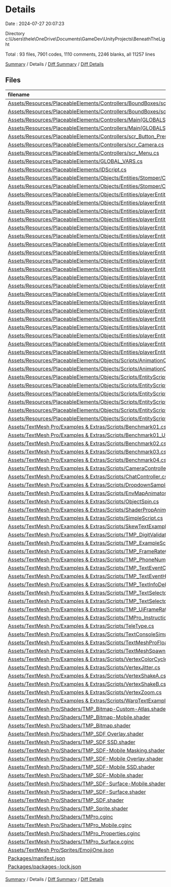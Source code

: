 # Details

Date : 2024-07-27 20:07:23

Directory c:\\Users\\thele\\OneDrive\\Documents\\GameDev\\UnityProjects\\BeneathTheLight

Total : 93 files,  7901 codes, 1110 comments, 2246 blanks, all 11257 lines

[Summary](results.md) / Details / [Diff Summary](diff.md) / [Diff Details](diff-details.md)

## Files
| filename | language | code | comment | blank | total |
| :--- | :--- | ---: | ---: | ---: | ---: |
| [Assets/Resources/PlaceableElements/Controllers/BoundBoxes/scr_passThroughFloor.cs](/Assets/Resources/PlaceableElements/Controllers/BoundBoxes/scr_passThroughFloor.cs) | C# | 17 | 0 | 2 | 19 |
| [Assets/Resources/PlaceableElements/Controllers/BoundBoxes/scr_solidWall.cs](/Assets/Resources/PlaceableElements/Controllers/BoundBoxes/scr_solidWall.cs) | C# | 14 | 0 | 2 | 16 |
| [Assets/Resources/PlaceableElements/Controllers/Main(GLOBALS)/scr_entityController.cs](/Assets/Resources/PlaceableElements/Controllers/Main(GLOBALS)/scr_entityController.cs) | C# | 107 | 16 | 16 | 139 |
| [Assets/Resources/PlaceableElements/Controllers/Main(GLOBALS)/scr_levelController.cs](/Assets/Resources/PlaceableElements/Controllers/Main(GLOBALS)/scr_levelController.cs) | C# | 57 | 5 | 13 | 75 |
| [Assets/Resources/PlaceableElements/Controllers/scr_Button_Press.cs](/Assets/Resources/PlaceableElements/Controllers/scr_Button_Press.cs) | C# | 18 | 1 | 5 | 24 |
| [Assets/Resources/PlaceableElements/Controllers/scr_Camera.cs](/Assets/Resources/PlaceableElements/Controllers/scr_Camera.cs) | C# | 11 | 2 | 2 | 15 |
| [Assets/Resources/PlaceableElements/Controllers/scr_Menu.cs](/Assets/Resources/PlaceableElements/Controllers/scr_Menu.cs) | C# | 11 | 1 | 4 | 16 |
| [Assets/Resources/PlaceableElements/GLOBAL_VARS.cs](/Assets/Resources/PlaceableElements/GLOBAL_VARS.cs) | C# | 74 | 0 | 13 | 87 |
| [Assets/Resources/PlaceableElements/IDScript.cs](/Assets/Resources/PlaceableElements/IDScript.cs) | C# | 14 | 2 | 8 | 24 |
| [Assets/Resources/PlaceableElements/Objects/Entities/Stomper/Control Scripts/scr_Goober_HitEffect.cs](/Assets/Resources/PlaceableElements/Objects/Entities/Stomper/Control%20Scripts/scr_Goober_HitEffect.cs) | C# | 33 | 0 | 5 | 38 |
| [Assets/Resources/PlaceableElements/Objects/Entities/Stomper/Control Scripts/scr_Goober_Main.cs](/Assets/Resources/PlaceableElements/Objects/Entities/Stomper/Control%20Scripts/scr_Goober_Main.cs) | C# | 12 | 2 | 5 | 19 |
| [Assets/Resources/PlaceableElements/Objects/Entities/playerEntities/mainBody/Animations/scr_Anim_mainBody_Run_Hat.cs](/Assets/Resources/PlaceableElements/Objects/Entities/playerEntities/mainBody/Animations/scr_Anim_mainBody_Run_Hat.cs) | C# | 22 | 3 | 11 | 36 |
| [Assets/Resources/PlaceableElements/Objects/Entities/playerEntities/mainBody/Animations/scr_Anim_mainBody_Skid_Hat.cs](/Assets/Resources/PlaceableElements/Objects/Entities/playerEntities/mainBody/Animations/scr_Anim_mainBody_Skid_Hat.cs) | C# | 23 | 1 | 9 | 33 |
| [Assets/Resources/PlaceableElements/Objects/Entities/playerEntities/mainBody/Animations/scr_Anim_mainBody_Sprint_Hat.cs](/Assets/Resources/PlaceableElements/Objects/Entities/playerEntities/mainBody/Animations/scr_Anim_mainBody_Sprint_Hat.cs) | C# | 31 | 2 | 6 | 39 |
| [Assets/Resources/PlaceableElements/Objects/Entities/playerEntities/mainBody/Animations/scr_Anim_mainBody_Throw_Hat.cs](/Assets/Resources/PlaceableElements/Objects/Entities/playerEntities/mainBody/Animations/scr_Anim_mainBody_Throw_Hat.cs) | C# | 21 | 3 | 9 | 33 |
| [Assets/Resources/PlaceableElements/Objects/Entities/playerEntities/mainBody/Animations/scr_Anim_mainBody_Walking_Hat.cs](/Assets/Resources/PlaceableElements/Objects/Entities/playerEntities/mainBody/Animations/scr_Anim_mainBody_Walking_Hat.cs) | C# | 29 | 4 | 8 | 41 |
| [Assets/Resources/PlaceableElements/Objects/Entities/playerEntities/mainBody/Animations/scr_Anim_mainBody_fastMove_prepThrow_Hat.cs](/Assets/Resources/PlaceableElements/Objects/Entities/playerEntities/mainBody/Animations/scr_Anim_mainBody_fastMove_prepThrow_Hat.cs) | C# | 21 | 3 | 10 | 34 |
| [Assets/Resources/PlaceableElements/Objects/Entities/playerEntities/mainBody/Animations/scr_Anim_mainBody_prepThrow_Hat.cs](/Assets/Resources/PlaceableElements/Objects/Entities/playerEntities/mainBody/Animations/scr_Anim_mainBody_prepThrow_Hat.cs) | C# | 15 | 1 | 4 | 20 |
| [Assets/Resources/PlaceableElements/Objects/Entities/playerEntities/mainBody/Animations/scr_Anim_mainBody_slowMove_prepThrow_Hat.cs](/Assets/Resources/PlaceableElements/Objects/Entities/playerEntities/mainBody/Animations/scr_Anim_mainBody_slowMove_prepThrow_Hat.cs) | C# | 21 | 3 | 9 | 33 |
| [Assets/Resources/PlaceableElements/Objects/Entities/playerEntities/mainBody/Animations/scr_Anim_mainbody_Fall_Hat.cs](/Assets/Resources/PlaceableElements/Objects/Entities/playerEntities/mainBody/Animations/scr_Anim_mainbody_Fall_Hat.cs) | C# | 39 | 1 | 8 | 48 |
| [Assets/Resources/PlaceableElements/Objects/Entities/playerEntities/mainBody/Animations/scr_Anim_mainbody_Idle_Hat.cs](/Assets/Resources/PlaceableElements/Objects/Entities/playerEntities/mainBody/Animations/scr_Anim_mainbody_Idle_Hat.cs) | C# | 13 | 1 | 4 | 18 |
| [Assets/Resources/PlaceableElements/Objects/Entities/playerEntities/mainBody/Animations/scr_Anim_mainbody_Jump_Hat.cs](/Assets/Resources/PlaceableElements/Objects/Entities/playerEntities/mainBody/Animations/scr_Anim_mainbody_Jump_Hat.cs) | C# | 23 | 1 | 5 | 29 |
| [Assets/Resources/PlaceableElements/Objects/Entities/playerEntities/mainBody/Animations/scr_Anim_mainbody_moveFall_Hat.cs](/Assets/Resources/PlaceableElements/Objects/Entities/playerEntities/mainBody/Animations/scr_Anim_mainbody_moveFall_Hat.cs) | C# | 39 | 1 | 8 | 48 |
| [Assets/Resources/PlaceableElements/Objects/Entities/playerEntities/mainBody/Animations/scr_Anim_mainbody_moveJump_Hat.cs](/Assets/Resources/PlaceableElements/Objects/Entities/playerEntities/mainBody/Animations/scr_Anim_mainbody_moveJump_Hat.cs) | C# | 24 | 1 | 5 | 30 |
| [Assets/Resources/PlaceableElements/Objects/Entities/playerEntities/mainBody/Control Scripts/scr_Anim_mainBody_template.cs](/Assets/Resources/PlaceableElements/Objects/Entities/playerEntities/mainBody/Control%20Scripts/scr_Anim_mainBody_template.cs) | C# | 12 | 1 | 3 | 16 |
| [Assets/Resources/PlaceableElements/Objects/Entities/playerEntities/mainBody/Control Scripts/scr_animController_mainBody.cs](/Assets/Resources/PlaceableElements/Objects/Entities/playerEntities/mainBody/Control%20Scripts/scr_animController_mainBody.cs) | C# | 71 | 2 | 26 | 99 |
| [Assets/Resources/PlaceableElements/Objects/Entities/playerEntities/mainBody/Control Scripts/scr_mainBody_Main.cs](/Assets/Resources/PlaceableElements/Objects/Entities/playerEntities/mainBody/Control%20Scripts/scr_mainBody_Main.cs) | C# | 411 | 82 | 61 | 554 |
| [Assets/Resources/PlaceableElements/Objects/Entities/playerEntities/mainHat/Animations/scr_Anim_mainHat_Soar.cs](/Assets/Resources/PlaceableElements/Objects/Entities/playerEntities/mainHat/Animations/scr_Anim_mainHat_Soar.cs) | C# | 22 | 1 | 5 | 28 |
| [Assets/Resources/PlaceableElements/Objects/Entities/playerEntities/mainHat/Control Scripts/scr_Anim_mainHat_template.cs](/Assets/Resources/PlaceableElements/Objects/Entities/playerEntities/mainHat/Control%20Scripts/scr_Anim_mainHat_template.cs) | C# | 12 | 1 | 2 | 15 |
| [Assets/Resources/PlaceableElements/Objects/Entities/playerEntities/mainHat/Control Scripts/scr_animController_mainHat.cs](/Assets/Resources/PlaceableElements/Objects/Entities/playerEntities/mainHat/Control%20Scripts/scr_animController_mainHat.cs) | C# | 38 | 2 | 8 | 48 |
| [Assets/Resources/PlaceableElements/Objects/Entities/playerEntities/mainHat/Control Scripts/scr_mainHat_Main.cs](/Assets/Resources/PlaceableElements/Objects/Entities/playerEntities/mainHat/Control%20Scripts/scr_mainHat_Main.cs) | C# | 59 | 1 | 7 | 67 |
| [Assets/Resources/PlaceableElements/Objects/Scripts/AnimationController/scr_animController.cs](/Assets/Resources/PlaceableElements/Objects/Scripts/AnimationController/scr_animController.cs) | C# | 32 | 7 | 10 | 49 |
| [Assets/Resources/PlaceableElements/Objects/Scripts/AnimationController/scr_animations.cs](/Assets/Resources/PlaceableElements/Objects/Scripts/AnimationController/scr_animations.cs) | C# | 97 | 25 | 18 | 140 |
| [Assets/Resources/PlaceableElements/Objects/Scripts/EntityScripts/scr_Acceleration_Component.cs](/Assets/Resources/PlaceableElements/Objects/Scripts/EntityScripts/scr_Acceleration_Component.cs) | C# | 63 | 3 | 13 | 79 |
| [Assets/Resources/PlaceableElements/Objects/Scripts/EntityScripts/scr_ArrowCreator_Component.cs](/Assets/Resources/PlaceableElements/Objects/Scripts/EntityScripts/scr_ArrowCreator_Component.cs) | C# | 107 | 16 | 19 | 142 |
| [Assets/Resources/PlaceableElements/Objects/Scripts/EntityScripts/scr_BaseEntity_Functions.cs](/Assets/Resources/PlaceableElements/Objects/Scripts/EntityScripts/scr_BaseEntity_Functions.cs) | C# | 12 | 1 | 3 | 16 |
| [Assets/Resources/PlaceableElements/Objects/Scripts/EntityScripts/scr_BaseEntity_Main.cs](/Assets/Resources/PlaceableElements/Objects/Scripts/EntityScripts/scr_BaseEntity_Main.cs) | C# | 84 | 17 | 20 | 121 |
| [Assets/Resources/PlaceableElements/Objects/Scripts/EntityScripts/scr_Effect_Script.cs](/Assets/Resources/PlaceableElements/Objects/Scripts/EntityScripts/scr_Effect_Script.cs) | C# | 35 | 3 | 6 | 44 |
| [Assets/Resources/PlaceableElements/Objects/Scripts/EntityScripts/scr_Raycast_Component.cs](/Assets/Resources/PlaceableElements/Objects/Scripts/EntityScripts/scr_Raycast_Component.cs) | C# | 145 | 50 | 33 | 228 |
| [Assets/TextMesh Pro/Examples & Extras/Scripts/Benchmark01.cs](/Assets/TextMesh%20Pro/Examples%20&%20Extras/Scripts/Benchmark01.cs) | C# | 63 | 29 | 37 | 129 |
| [Assets/TextMesh Pro/Examples & Extras/Scripts/Benchmark01_UGUI.cs](/Assets/TextMesh%20Pro/Examples%20&%20Extras/Scripts/Benchmark01_UGUI.cs) | C# | 59 | 37 | 40 | 136 |
| [Assets/TextMesh Pro/Examples & Extras/Scripts/Benchmark02.cs](/Assets/TextMesh%20Pro/Examples%20&%20Extras/Scripts/Benchmark02.cs) | C# | 65 | 6 | 27 | 98 |
| [Assets/TextMesh Pro/Examples & Extras/Scripts/Benchmark03.cs](/Assets/TextMesh%20Pro/Examples%20&%20Extras/Scripts/Benchmark03.cs) | C# | 73 | 1 | 19 | 93 |
| [Assets/TextMesh Pro/Examples & Extras/Scripts/Benchmark04.cs](/Assets/TextMesh%20Pro/Examples%20&%20Extras/Scripts/Benchmark04.cs) | C# | 41 | 26 | 19 | 86 |
| [Assets/TextMesh Pro/Examples & Extras/Scripts/CameraController.cs](/Assets/TextMesh%20Pro/Examples%20&%20Extras/Scripts/CameraController.cs) | C# | 198 | 25 | 69 | 292 |
| [Assets/TextMesh Pro/Examples & Extras/Scripts/ChatController.cs](/Assets/TextMesh%20Pro/Examples%20&%20Extras/Scripts/ChatController.cs) | C# | 31 | 5 | 16 | 52 |
| [Assets/TextMesh Pro/Examples & Extras/Scripts/DropdownSample.cs](/Assets/TextMesh%20Pro/Examples%20&%20Extras/Scripts/DropdownSample.cs) | C# | 15 | 0 | 5 | 20 |
| [Assets/TextMesh Pro/Examples & Extras/Scripts/EnvMapAnimator.cs](/Assets/TextMesh%20Pro/Examples%20&%20Extras/Scripts/EnvMapAnimator.cs) | C# | 23 | 4 | 9 | 36 |
| [Assets/TextMesh Pro/Examples & Extras/Scripts/ObjectSpin.cs](/Assets/TextMesh%20Pro/Examples%20&%20Extras/Scripts/ObjectSpin.cs) | C# | 50 | 4 | 15 | 69 |
| [Assets/TextMesh Pro/Examples & Extras/Scripts/ShaderPropAnimator.cs](/Assets/TextMesh%20Pro/Examples%20&%20Extras/Scripts/ShaderPropAnimator.cs) | C# | 33 | 5 | 14 | 52 |
| [Assets/TextMesh Pro/Examples & Extras/Scripts/SimpleScript.cs](/Assets/TextMesh%20Pro/Examples%20&%20Extras/Scripts/SimpleScript.cs) | C# | 24 | 15 | 20 | 59 |
| [Assets/TextMesh Pro/Examples & Extras/Scripts/SkewTextExample.cs](/Assets/TextMesh%20Pro/Examples%20&%20Extras/Scripts/SkewTextExample.cs) | C# | 95 | 18 | 46 | 159 |
| [Assets/TextMesh Pro/Examples & Extras/Scripts/TMP_DigitValidator.cs](/Assets/TextMesh%20Pro/Examples%20&%20Extras/Scripts/TMP_DigitValidator.cs) | C# | 19 | 5 | 4 | 28 |
| [Assets/TextMesh Pro/Examples & Extras/Scripts/TMP_ExampleScript_01.cs](/Assets/TextMesh%20Pro/Examples%20&%20Extras/Scripts/TMP_ExampleScript_01.cs) | C# | 37 | 9 | 19 | 65 |
| [Assets/TextMesh Pro/Examples & Extras/Scripts/TMP_FrameRateCounter.cs](/Assets/TextMesh%20Pro/Examples%20&%20Extras/Scripts/TMP_FrameRateCounter.cs) | C# | 91 | 11 | 33 | 135 |
| [Assets/TextMesh Pro/Examples & Extras/Scripts/TMP_PhoneNumberValidator.cs](/Assets/TextMesh%20Pro/Examples%20&%20Extras/Scripts/TMP_PhoneNumberValidator.cs) | C# | 93 | 7 | 6 | 106 |
| [Assets/TextMesh Pro/Examples & Extras/Scripts/TMP_TextEventCheck.cs](/Assets/TextMesh%20Pro/Examples%20&%20Extras/Scripts/TMP_TextEventCheck.cs) | C# | 56 | 1 | 17 | 74 |
| [Assets/TextMesh Pro/Examples & Extras/Scripts/TMP_TextEventHandler.cs](/Assets/TextMesh%20Pro/Examples%20&%20Extras/Scripts/TMP_TextEventHandler.cs) | C# | 170 | 31 | 54 | 255 |
| [Assets/TextMesh Pro/Examples & Extras/Scripts/TMP_TextInfoDebugTool.cs](/Assets/TextMesh%20Pro/Examples%20&%20Extras/Scripts/TMP_TextInfoDebugTool.cs) | C# | 409 | 97 | 147 | 653 |
| [Assets/TextMesh Pro/Examples & Extras/Scripts/TMP_TextSelector_A.cs](/Assets/TextMesh%20Pro/Examples%20&%20Extras/Scripts/TMP_TextSelector_A.cs) | C# | 100 | 17 | 41 | 158 |
| [Assets/TextMesh Pro/Examples & Extras/Scripts/TMP_TextSelector_B.cs](/Assets/TextMesh%20Pro/Examples%20&%20Extras/Scripts/TMP_TextSelector_B.cs) | C# | 250 | 191 | 107 | 548 |
| [Assets/TextMesh Pro/Examples & Extras/Scripts/TMP_UiFrameRateCounter.cs](/Assets/TextMesh%20Pro/Examples%20&%20Extras/Scripts/TMP_UiFrameRateCounter.cs) | C# | 96 | 1 | 28 | 125 |
| [Assets/TextMesh Pro/Examples & Extras/Scripts/TMPro_InstructionOverlay.cs](/Assets/TextMesh%20Pro/Examples%20&%20Extras/Scripts/TMPro_InstructionOverlay.cs) | C# | 55 | 6 | 24 | 85 |
| [Assets/TextMesh Pro/Examples & Extras/Scripts/TeleType.cs](/Assets/TextMesh%20Pro/Examples%20&%20Extras/Scripts/TeleType.cs) | C# | 40 | 15 | 28 | 83 |
| [Assets/TextMesh Pro/Examples & Extras/Scripts/TextConsoleSimulator.cs](/Assets/TextMesh%20Pro/Examples%20&%20Extras/Scripts/TextConsoleSimulator.cs) | C# | 79 | 13 | 29 | 121 |
| [Assets/TextMesh Pro/Examples & Extras/Scripts/TextMeshProFloatingText.cs](/Assets/TextMesh%20Pro/Examples%20&%20Extras/Scripts/TextMeshProFloatingText.cs) | C# | 135 | 32 | 57 | 224 |
| [Assets/TextMesh Pro/Examples & Extras/Scripts/TextMeshSpawner.cs](/Assets/TextMesh%20Pro/Examples%20&%20Extras/Scripts/TextMeshSpawner.cs) | C# | 46 | 13 | 21 | 80 |
| [Assets/TextMesh Pro/Examples & Extras/Scripts/VertexColorCycler.cs](/Assets/TextMesh%20Pro/Examples%20&%20Extras/Scripts/VertexColorCycler.cs) | C# | 48 | 13 | 24 | 85 |
| [Assets/TextMesh Pro/Examples & Extras/Scripts/VertexJitter.cs](/Assets/TextMesh%20Pro/Examples%20&%20Extras/Scripts/VertexJitter.cs) | C# | 105 | 26 | 44 | 175 |
| [Assets/TextMesh Pro/Examples & Extras/Scripts/VertexShakeA.cs](/Assets/TextMesh%20Pro/Examples%20&%20Extras/Scripts/VertexShakeA.cs) | C# | 99 | 23 | 39 | 161 |
| [Assets/TextMesh Pro/Examples & Extras/Scripts/VertexShakeB.cs](/Assets/TextMesh%20Pro/Examples%20&%20Extras/Scripts/VertexShakeB.cs) | C# | 112 | 29 | 44 | 185 |
| [Assets/TextMesh Pro/Examples & Extras/Scripts/VertexZoom.cs](/Assets/TextMesh%20Pro/Examples%20&%20Extras/Scripts/VertexZoom.cs) | C# | 112 | 32 | 48 | 192 |
| [Assets/TextMesh Pro/Examples & Extras/Scripts/WarpTextExample.cs](/Assets/TextMesh%20Pro/Examples%20&%20Extras/Scripts/WarpTextExample.cs) | C# | 87 | 15 | 43 | 145 |
| [Assets/TextMesh Pro/Shaders/TMP_Bitmap-Custom-Atlas.shader](/Assets/TextMesh%20Pro/Shaders/TMP_Bitmap-Custom-Atlas.shader) | Shaderlab | 109 | 2 | 33 | 144 |
| [Assets/TextMesh Pro/Shaders/TMP_Bitmap-Mobile.shader](/Assets/TextMesh%20Pro/Shaders/TMP_Bitmap-Mobile.shader) | Shaderlab | 112 | 3 | 31 | 146 |
| [Assets/TextMesh Pro/Shaders/TMP_Bitmap.shader](/Assets/TextMesh%20Pro/Shaders/TMP_Bitmap.shader) | Shaderlab | 109 | 2 | 33 | 144 |
| [Assets/TextMesh Pro/Shaders/TMP_SDF Overlay.shader](/Assets/TextMesh%20Pro/Shaders/TMP_SDF%20Overlay.shader) | Shaderlab | 243 | 4 | 71 | 318 |
| [Assets/TextMesh Pro/Shaders/TMP_SDF SSD.shader](/Assets/TextMesh%20Pro/Shaders/TMP_SDF%20SSD.shader) | Shaderlab | 241 | 4 | 66 | 311 |
| [Assets/TextMesh Pro/Shaders/TMP_SDF-Mobile Masking.shader](/Assets/TextMesh%20Pro/Shaders/TMP_SDF-Mobile%20Masking.shader) | Shaderlab | 188 | 10 | 50 | 248 |
| [Assets/TextMesh Pro/Shaders/TMP_SDF-Mobile Overlay.shader](/Assets/TextMesh%20Pro/Shaders/TMP_SDF-Mobile%20Overlay.shader) | Shaderlab | 183 | 8 | 50 | 241 |
| [Assets/TextMesh Pro/Shaders/TMP_SDF-Mobile SSD.shader](/Assets/TextMesh%20Pro/Shaders/TMP_SDF-Mobile%20SSD.shader) | Shaderlab | 82 | 4 | 21 | 107 |
| [Assets/TextMesh Pro/Shaders/TMP_SDF-Mobile.shader](/Assets/TextMesh%20Pro/Shaders/TMP_SDF-Mobile.shader) | Shaderlab | 183 | 8 | 50 | 241 |
| [Assets/TextMesh Pro/Shaders/TMP_SDF-Surface-Mobile.shader](/Assets/TextMesh%20Pro/Shaders/TMP_SDF-Surface-Mobile.shader) | Shaderlab | 103 | 8 | 28 | 139 |
| [Assets/TextMesh Pro/Shaders/TMP_SDF-Surface.shader](/Assets/TextMesh%20Pro/Shaders/TMP_SDF-Surface.shader) | Shaderlab | 122 | 4 | 33 | 159 |
| [Assets/TextMesh Pro/Shaders/TMP_SDF.shader](/Assets/TextMesh%20Pro/Shaders/TMP_SDF.shader) | Shaderlab | 243 | 4 | 71 | 318 |
| [Assets/TextMesh Pro/Shaders/TMP_Sprite.shader](/Assets/TextMesh%20Pro/Shaders/TMP_Sprite.shader) | Shaderlab | 97 | 0 | 20 | 117 |
| [Assets/TextMesh Pro/Shaders/TMPro.cginc](/Assets/TextMesh%20Pro/Shaders/TMPro.cginc) | Shaderlab | 63 | 2 | 20 | 85 |
| [Assets/TextMesh Pro/Shaders/TMPro_Mobile.cginc](/Assets/TextMesh%20Pro/Shaders/TMPro_Mobile.cginc) | Shaderlab | 122 | 2 | 34 | 158 |
| [Assets/TextMesh Pro/Shaders/TMPro_Properties.cginc](/Assets/TextMesh%20Pro/Shaders/TMPro_Properties.cginc) | Shaderlab | 62 | 10 | 14 | 86 |
| [Assets/TextMesh Pro/Shaders/TMPro_Surface.cginc](/Assets/TextMesh%20Pro/Shaders/TMPro_Surface.cginc) | Shaderlab | 76 | 7 | 19 | 102 |
| [Assets/TextMesh Pro/Sprites/EmojiOne.json](/Assets/TextMesh%20Pro/Sprites/EmojiOne.json) | JSON | 155 | 0 | 2 | 157 |
| [Packages/manifest.json](/Packages/manifest.json) | JSON | 45 | 0 | 1 | 46 |
| [Packages/packages-lock.json](/Packages/packages-lock.json) | JSON | 465 | 0 | 1 | 466 |

[Summary](results.md) / Details / [Diff Summary](diff.md) / [Diff Details](diff-details.md)